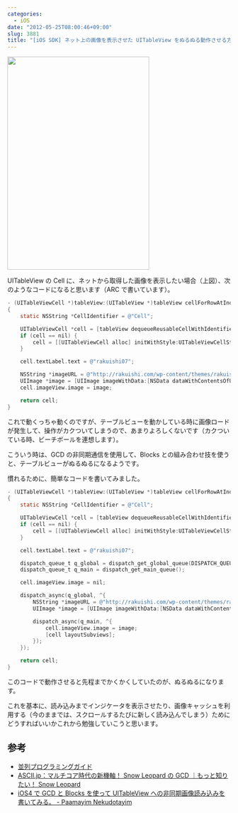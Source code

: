 ```yaml
---
categories:
  - iOS
date: "2012-05-25T08:00:46+09:00"
slug: 3881
title: "[iOS SDK] ネット上の画像を表示させた UITableView をぬるぬる動作させる方法"
---
```


<img alt="" src="/images/2012/05/3881_1.png" width="320" height="480">

UITableView の Cell に、ネットから取得した画像を表示したい場合（上図）、次のようなコードになると思います（ARC で書いています）。

```objective-c
- (UITableViewCell *)tableView:(UITableView *)tableView cellForRowAtIndexPath:(NSIndexPath *)indexPath
{
    static NSString *CellIdentifier = @"Cell";

    UITableViewCell *cell = [tableView dequeueReusableCellWithIdentifier:CellIdentifier];
    if (cell == nil) {
        cell = [[UITableViewCell alloc] initWithStyle:UITableViewCellStyleDefault reuseIdentifier:CellIdentifier];
    }

    cell.textLabel.text = @"rakuishi07";

    NSString *imageURL = @"http://rakuishi.com/wp-content/themes/rakuishi/image/rakuishi.png";
    UIImage *image = [UIImage imageWithData:[NSData dataWithContentsOfURL: [NSURL URLWithString: imageURL]]];
    cell.imageView.image = image;

    return cell;
}
```

これで動くっちゃ動くのですが、テーブルビューを動かしている時に画像ロードが発生して、操作がカクついてしまうので、あまりよろしくないです（カクついている時、ビーチボールを連想します）。

こういう時は、GCD の非同期通信を使用して、Blocks との組み合わせ技を使うと、テーブルビューがぬるぬるになるようです。

慣れるために、簡単なコードを書いてみました。

```objective-c
- (UITableViewCell *)tableView:(UITableView *)tableView cellForRowAtIndexPath:(NSIndexPath *)indexPath
{
    static NSString *CellIdentifier = @"Cell";

    UITableViewCell *cell = [tableView dequeueReusableCellWithIdentifier:CellIdentifier];
    if (cell == nil) {
        cell = [[UITableViewCell alloc] initWithStyle:UITableViewCellStyleDefault reuseIdentifier:CellIdentifier];
    }

    cell.textLabel.text = @"rakuishi07";

    dispatch_queue_t q_global = dispatch_get_global_queue(DISPATCH_QUEUE_PRIORITY_DEFAULT, 0);
    dispatch_queue_t q_main = dispatch_get_main_queue();

    cell.imageView.image = nil;

    dispatch_async(q_global, ^{
        NSString *imageURL = @"http://rakuishi.com/wp-content/themes/rakuishi/image/rakuishi.png";
        UIImage *image = [UIImage imageWithData:[NSData dataWithContentsOfURL: [NSURL URLWithString: imageURL]]];

        dispatch_async(q_main, ^{
            cell.imageView.image = image;
            [cell layoutSubviews];
        });
    });

    return cell;
}
```

このコードで動作させると先程までかくかくしていたのが、ぬるぬるになります。

これを基本に、読み込みまでインジケータを表示させたり、画像キャッシュを利用する（今のままでは、スクロールするたびに新しく読み込んでしまう）ためにどうすればいいかこれから勉強していこうと思います。

## 参考

- [並列プログラミングガイド](https://developer.apple.com/jp/devcenter/ios/library/documentation/ConcurrencyProgrammingGuide.pdf)
- [ASCII.jp：マルチコア時代の新機軸！ Snow Leopard の GCD ｜もっと知りたい！ Snow Leopard](http://ascii.jp/elem/000/000/455/455786/)
- [iOS4 で GCD と Blocks を使って UITableView への非同期画像読み込みを書いてみる。 - Paamayim Nekudotayim](http://d.hatena.ne.jp/craccho/20100711/1278837199)
